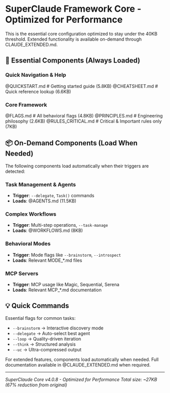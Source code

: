 # SuperClaude Framework Core - Optimized for Performance

This is the essential core configuration optimized to stay under the 40KB threshold.
Extended functionality is available on-demand through CLAUDE_EXTENDED.md.

## 🚀 Essential Components (Always Loaded)

### Quick Navigation & Help
@QUICKSTART.md     # Getting started guide (5.8KB)
@CHEATSHEET.md     # Quick reference lookup (6.6KB)

### Core Framework
@FLAGS.md          # All behavioral flags (4.8KB)
@PRINCIPLES.md     # Engineering philosophy (2.6KB)
@RULES_CRITICAL.md # Critical & Important rules only (7KB)

## 📦 On-Demand Components (Load When Needed)

The following components load automatically when their triggers are detected:

### Task Management & Agents
- **Trigger**: `--delegate`, `Task()` commands
- **Loads**: @AGENTS.md (11.5KB)

### Complex Workflows
- **Trigger**: Multi-step operations, `--task-manage`
- **Loads**: @WORKFLOWS.md (8KB)

### Behavioral Modes
- **Trigger**: Mode flags like `--brainstorm`, `--introspect`
- **Loads**: Relevant MODE_*.md files

### MCP Servers
- **Trigger**: MCP usage like Magic, Sequential, Serena
- **Loads**: Relevant MCP_*.md documentation

## 💡 Quick Commands

Essential flags for common tasks:
- `--brainstorm` → Interactive discovery mode
- `--delegate` → Auto-select best agent
- `--loop` → Quality-driven iteration
- `--think` → Structured analysis
- `--uc` → Ultra-compressed output

For extended features, components load automatically when needed.
Full documentation available in @CLAUDE_EXTENDED.md when required.

---
*SuperClaude Core v4.0.8 - Optimized for Performance*
*Total size: ~27KB (67% reduction from original)*